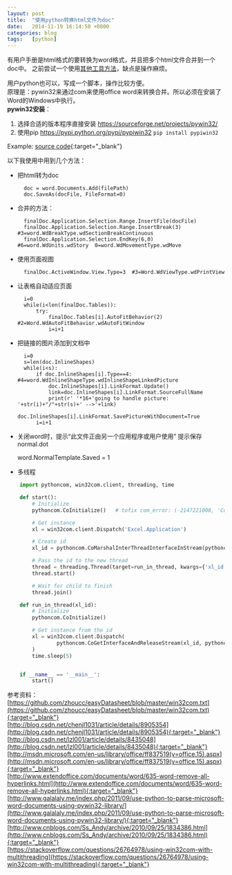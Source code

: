```yaml
---
layout: post
title:  "使用python转换html文件为doc"
date:   2014-11-19 16:14:50 +0800
categories: blog
tags:   [python]
---
```

有用户手册是html格式的要转换为word格式，并且把多个html文件合并到一个doc中。
之前尝试一个使用[其他工具方法](/blog/2013/05/31/htmls-2-doc.html)，缺点是操作麻烦。

用户python也可以，写成一个脚本，操作比较方便。      
原理是：pywin32来通过com来使用office word来转换合并。所以必须在安装了Word的Windows中执行。           
__pywin32安装__：

1. 选择合适的版本程序直接安装 <https://sourceforge.net/projects/pywin32/>
2. 使用pip https://pypi.python.org/pypi/pypiwin32 `pip install pypiwin32`

Example: [source code](https://github.com/snowyxx/MyTest/blob/master/htmlToDoc.py){:target="_blank"}

以下我使用中用到几个方法：

+ 把html转为doc

        doc = word.Documents.Add(filePath)
        doc.SaveAs(docFile, FileFormat=0)

+ 合并的方法：

        finalDoc.Application.Selection.Range.InsertFile(docFile)
        finalDoc.Application.Selection.Range.InsertBreak(3) #3=word.WdBreakType.wdSectionBreakContinuous
        finalDoc.Application.Selection.EndKey(6,0)  #6=word.WdUnits.wdStory  0=word.WdMovementType.wdMove 

+ 使用页面视图

        finalDoc.ActiveWindow.View.Type=3  #3=Word.WdViewType.wdPrintView

+ 让表格自动适应页面

        i=0
        while(i<len(finalDoc.Tables)):
            try:
                finalDoc.Tables[i].AutoFitBehavior(2) #2=Word.WdAutoFitBehavior.wdAutoFitWindow
                i=i+1

+ 把链接的图片添加到文档中

        i=0
        s=len(doc.InlineShapes)
        while(i<s):
            if doc.InlineShapes[i].Type==4: #4=word.WdInlineShapeType.wdInlineShapeLinkedPicture
                doc.InlineShapes[i].LinkFormat.Update()
                link=doc.InlineShapes[i].LinkFormat.SourceFullName
                print(r' '*16+'going to handle picture: '+str(i)+"/"+str(s)+' -->'+link)
                doc.InlineShapes[i].LinkFormat.SavePictureWithDocument=True
            i=i+1

+ 关闭word时，提示“此文件正由另一个应用程序或用户使用” 提示保存 normal.dot

    word.NormalTemplate.Saved = 1
    
+ 多线程

```python
    import pythoncom, win32com.client, threading, time

    def start():
        # Initialize
        pythoncom.CoInitialize()   # tofix com_error: (-2147221008, 'CoInitialize has not been called.', None, None)

        # Get instance
        xl = win32com.client.Dispatch('Excel.Application')

        # Create id
        xl_id = pythoncom.CoMarshalInterThreadInterfaceInStream(pythoncom.IID_IDispatch, xl)

        # Pass the id to the new thread
        thread = threading.Thread(target=run_in_thread, kwargs={'xl_id': xl_id})
        thread.start()

        # Wait for child to finish
        thread.join()

    def run_in_thread(xl_id):
        # Initialize
        pythoncom.CoInitialize()

        # Get instance from the id
        xl = win32com.client.Dispatch(
                pythoncom.CoGetInterfaceAndReleaseStream(xl_id, pythoncom.IID_IDispatch)
        )
        time.sleep(5)


    if __name__ == '__main__':
        start()
```

参考资料：               
[https://github.com/zhoucc/easyDatasheet/blob/master/win32com.txt](https://github.com/zhoucc/easyDatasheet/blob/master/win32com.txt){:target="_blank"}      
[http://blog.csdn.net/chenjl1031/article/details/8905354](http://blog.csdn.net/chenjl1031/article/details/8905354){:target="_blank"}        
[http://blog.csdn.net/lzl001/article/details/8435048](http://blog.csdn.net/lzl001/article/details/8435048){:target="_blank"}        
[http://msdn.microsoft.com/en-us/library/office/ff837519(v=office.15).aspx](http://msdn.microsoft.com/en-us/library/office/ff837519(v=office.15).aspx){:target="_blank"}        
[http://www.extendoffice.com/documents/word/635-word-remove-all-hyperlinks.html](http://www.extendoffice.com/documents/word/635-word-remove-all-hyperlinks.html){:target="_blank"}      
[http://www.galalaly.me/index.php/2011/09/use-python-to-parse-microsoft-word-documents-using-pywin32-library/](http://www.galalaly.me/index.php/2011/09/use-python-to-parse-microsoft-word-documents-using-pywin32-library/){:target="_blank"}        
[http://www.cnblogs.com/Ss_Andy/archive/2010/09/25/1834386.html](http://www.cnblogs.com/Ss_Andy/archive/2010/09/25/1834386.html){:target="_blank"}         
[https://stackoverflow.com/questions/26764978/using-win32com-with-multithreading](https://stackoverflow.com/questions/26764978/using-win32com-with-multithreading){:target="_blank"}
